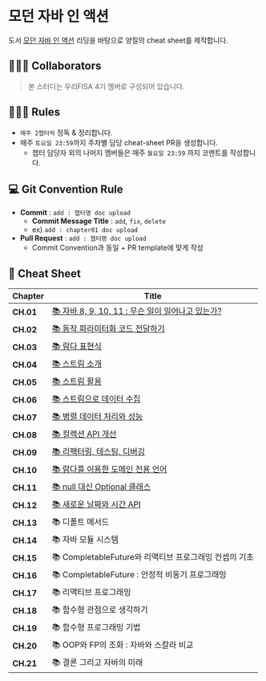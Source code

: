 # 모던 자바 인 액션

도서 [모던 자바 인 액션](https://m.yes24.com/Goods/Detail/78660184) 리딩을 바탕으로 양질의 cheat sheet를 제작합니다.

## 🏄🏻‍♂️ Collaborators

> 본 스터디는 우리FISA 4기 멤버로 구성되어 있습니다.
> 

## 🏊🏻‍♀️ Rules

- `매주 2챕터씩` 정독 & 정리합니다. 
- 매주 `토요일 23:59`까지 주차별 담당 cheat-sheet PR을 생성합니다.
    - 챕터 담당자 외의 나머지 멤버들은 매주 `월요일 23:59` 까지 코멘트를 작성합니다.

## 💻 Git Convention Rule

- **Commit** : `add : 챕터명 doc upload`
    - **Commit Message Title** : `add`, `fix`, `delete`
    - ex) `add : chapter01 doc upload`
- **Pull Request** : `add : 챕터명 doc upload`
    - Commit Convention과 동일 + PR template에 맞게 작성

## 📎 Cheat Sheet

| **Chapter** | **Title** |
| --- | --- |
| **CH.01** | [📚 자바 8, 9, 10, 11 : 무슨 일이 일어나고 있는가?](https://github.com/ryuseunghan/java-in-action-study/blob/main/1%EC%9E%A5%20%EC%9E%90%EB%B0%94%208%2C%209%2C%2010%2C%2011%20%20%EB%AC%B4%EC%8A%A8%20%EC%9D%BC%EC%9D%B4%20%EC%9D%BC%EC%96%B4%EB%82%98%EA%B3%A0%20%EC%9E%88%EB%8A%94%EA%B0%80/ch1.md)|
| **CH.02** | [📚 동작 파라미터화 코드 전달하기](https://github.com/ryuseunghan/java-in-action-study/blob/main/2%EC%9E%A5%20%EB%8F%99%EC%9E%91%20%ED%8C%8C%EB%9D%BC%EB%AF%B8%ED%84%B0%ED%99%94%20%EC%BD%94%EB%93%9C%20%EC%A0%84%EB%8B%AC%ED%95%98%EA%B8%B0/ch2.md)|
| **CH.03** | <a href="3장 람다 표현식/ch3.md">📚 람다 표현식</a> |
| **CH.04** | <a href="4장 스트림 소개/ch4.md">📚 스트림 소개</a> |
| **CH.05** | [📚 스트림 활용](https://github.com/ryuseunghan/java-in-action-study/blob/main/5%EC%9E%A5%20%EC%8A%A4%ED%8A%B8%EB%A6%BC%20%ED%99%9C%EC%9A%A9/ch5.md) |
| **CH.06** | [📚 스트림으로 데이터 수집](https://github.com/ryuseunghan/java-in-action-study/blob/main/6%EC%9E%A5%20%EC%8A%A4%ED%8A%B8%EB%A6%BC%EC%9C%BC%EB%A1%9C%20%EB%8D%B0%EC%9D%B4%ED%84%B0%20%EC%88%98%EC%A7%91/ch6.md) |
| **CH.07** | [📚 병렬 데이터 처리와 성능](https://github.com/ryuseunghan/java-in-action-study/blob/main/7%EC%9E%A5%20%EB%B3%91%EB%A0%AC%20%EB%8D%B0%EC%9D%B4%ED%84%B0%20%EC%B2%98%EB%A6%AC%EC%99%80%20%EC%84%B1%EB%8A%A5/ch7.md) |
| **CH.08** | [📚 컬렉션 API 개선](https://github.com/ryuseunghan/java-in-action-study/blob/main/8%EC%9E%A5%20%EC%BB%AC%EB%A0%89%EC%85%98%20API%20%EA%B0%9C%EC%84%A0/ch8.md) |
| **CH.09** | [📚 리팩터링, 테스팅, 디버깅](https://github.com/ryuseunghan/java-in-action-study/blob/main/9%EC%9E%A5%20%EB%A6%AC%ED%8C%A9%ED%86%A0%EB%A7%81%2C%20%ED%85%8C%EC%8A%A4%ED%8C%85%2C%20%EB%94%94%EB%B2%84%EA%B9%85/ch9.md) |
| **CH.10** | [📚 람다를 이용한 도메인 전용 언어](https://github.com/ryuseunghan/java-in-action-study/blob/main/10%EC%9E%A5%20%EB%9E%8C%EB%8B%A4%EB%A5%BC%20%EC%9D%B4%EC%9A%A9%ED%95%9C%20%EB%8F%84%EB%A9%94%EC%9D%B8%20%EC%A0%84%EC%9A%A9%20%EC%96%B8%EC%96%B4/ch10.md) |
| **CH.11** | [📚 null 대신 Optional 클래스](https://github.com/ryuseunghan/java-in-action-study/blob/main/11%EC%9E%A5%20null%20%EB%8C%80%EC%8B%A0%20Optional%20%ED%81%B4%EB%9E%98%EC%8A%A4/ch11.md) |
| **CH.12** | [📚 새로운 날짜와 시간 API](https://github.com/ryuseunghan/java-in-action-study/blob/main/12%EC%9E%A5%20%EC%83%88%EB%A1%9C%EC%9A%B4%20%EB%82%A0%EC%A7%9C%EC%99%80%20%EC%8B%9C%EA%B0%84%20API/ch12.md) |
| **CH.13** | 📚 디폴트 메서드 |
| **CH.14** | 📚 자바 모듈 시스템 |
| **CH.15** | 📚 CompletableFuture와 리액티브 프로그래밍 컨셉의 기초 |
| **CH.16** | 📚 CompletableFuture : 안정적 비동기 프로그래밍 |
| **CH.17** | 📚 리액티브 프로그래밍 |
| **CH.18** | 📚 함수형 관점으로 생각하기 |
| **CH.19** | 📚 함수형 프로그래밍 기법 |
| **CH.20** | 📚 OOP와 FP의 조화 : 자바와 스칼라 비교 |
| **CH.21** | 📚 결론 그리고 자바의 미래 |
